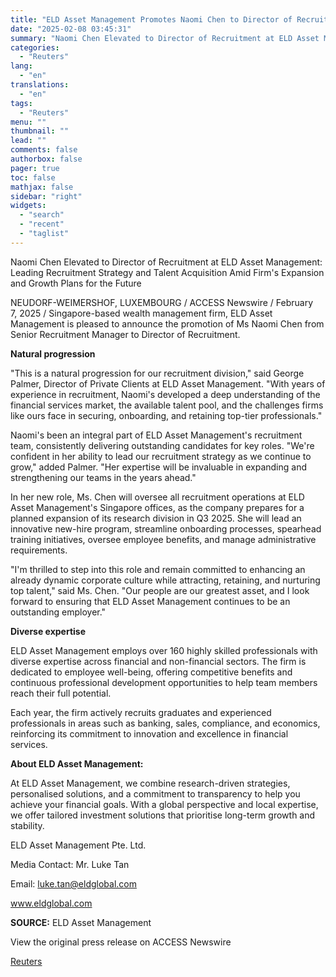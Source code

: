 ```yaml
---
title: "ELD Asset Management Promotes Naomi Chen to Director of Recruitment"
date: "2025-02-08 03:45:31"
summary: "Naomi Chen Elevated to Director of Recruitment at ELD Asset Management: Leading Recruitment Strategy and Talent Acquisition Amid Firm's Expansion and Growth Plans for the FutureNEUDORF-WEIMERSHOF, LUXEMBOURG / ACCESS Newswire / February 7, 2025 / Singapore-based wealth management firm, ELD Asset Management is pleased to announce the promotion of Ms..."
categories:
  - "Reuters"
lang:
  - "en"
translations:
  - "en"
tags:
  - "Reuters"
menu: ""
thumbnail: ""
lead: ""
comments: false
authorbox: false
pager: true
toc: false
mathjax: false
sidebar: "right"
widgets:
  - "search"
  - "recent"
  - "taglist"
---
```


Naomi Chen Elevated to Director of Recruitment at ELD Asset Management: Leading Recruitment Strategy and Talent Acquisition Amid Firm's Expansion and Growth Plans for the Future

NEUDORF-WEIMERSHOF, LUXEMBOURG / ACCESS Newswire / February 7, 2025 / Singapore-based wealth management firm, ELD Asset Management is pleased to announce the promotion of Ms Naomi Chen from Senior Recruitment Manager to Director of Recruitment.

**Natural progression**

"This is a natural progression for our recruitment division," said George Palmer, Director of Private Clients at ELD Asset Management. "With years of experience in recruitment, Naomi's developed a deep understanding of the financial services market, the available talent pool, and the challenges firms like ours face in securing, onboarding, and retaining top-tier professionals."

Naomi's been an integral part of ELD Asset Management's recruitment team, consistently delivering outstanding candidates for key roles. "We're confident in her ability to lead our recruitment strategy as we continue to grow," added Palmer. "Her expertise will be invaluable in expanding and strengthening our teams in the years ahead."

In her new role, Ms. Chen will oversee all recruitment operations at ELD Asset Management's Singapore offices, as the company prepares for a planned expansion of its research division in Q3 2025. She will lead an innovative new-hire program, streamline onboarding processes, spearhead training initiatives, oversee employee benefits, and manage administrative requirements.

"I'm thrilled to step into this role and remain committed to enhancing an already dynamic corporate culture while attracting, retaining, and nurturing top talent," said Ms. Chen. "Our people are our greatest asset, and I look forward to ensuring that ELD Asset Management continues to be an outstanding employer."

**Diverse expertise**

ELD Asset Management employs over 160 highly skilled professionals with diverse expertise across financial and non-financial sectors. The firm is dedicated to employee well-being, offering competitive benefits and continuous professional development opportunities to help team members reach their full potential.

Each year, the firm actively recruits graduates and experienced professionals in areas such as banking, sales, compliance, and economics, reinforcing its commitment to innovation and excellence in financial services.

**About ELD Asset Management:**

At ELD Asset Management, we combine research-driven strategies, personalised solutions, and a commitment to transparency to help you achieve your financial goals. With a global perspective and local expertise, we offer tailored investment solutions that prioritise long-term growth and stability.

ELD Asset Management Pte. Ltd.

Media Contact: Mr. Luke Tan

Email: luke.tan@eldglobal.com

www.eldglobal.com

**SOURCE:** ELD Asset Management

View the original press release on ACCESS Newswire

[Reuters](https://www.tradingview.com/news/reuters.com,2025-02-07:newsml_ACS5qbvha:0/)
